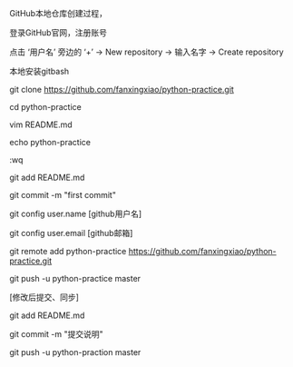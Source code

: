 GitHub本地仓库创建过程，

登录GitHub官网，注册账号

点击 ‘用户名’ 旁边的 ‘+’ -> New repository -> 输入名字 -> Create repository

本地安装gitbash

git clone https://github.com/fanxingxiao/python-practice.git

cd python-practice

vim README.md

echo python-practice

:wq

git add README.md

git commit -m "first commit"

git config user.name [github用户名]

git config user.email [github邮箱]

git remote add python-practice https://github.com/fanxingxiao/python-practice.git

git push -u python-practice master

[修改后提交、同步]

git add README.md

git commit -m "提交说明"

git push -u python-praction master
